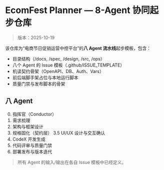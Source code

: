 # EcomFest Planner — 8-Agent 协同起步仓库

> 版本：2025-10-19

该仓库为“电商节日促销运营中控平台”的**八 Agent 流水线**起步模板，包含：
- 目录结构（/docs, /spec, /design, /src, /ops）
- 八个 Agent 的 Issue 模板（.github/ISSUE_TEMPLATE）
- 机读契约骨架（OpenAPI、DB、Auth、Vars）
- 前后端脚手架占位与本地运行脚本
- 质量门禁与发布脚本的骨架

## 八 Agent
0. 指挥官（Conductor）
1. 需求梳理
2. 架构与框架设计
3. 规格固化（契约层）
3.5 UI/UX 设计与交互确认
4. CodeX 开发生成
5. 代码评审与质量门禁
6. 部署发布与版本迭代

> 所有 Agent 的输入/输出在各自 Issue 模板中已经定义。
